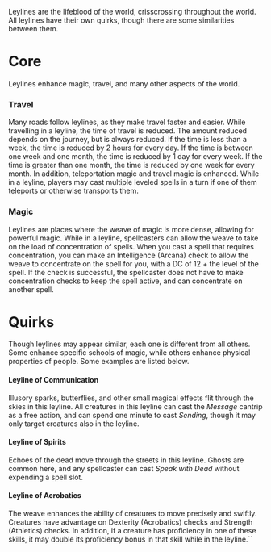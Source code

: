 Leylines are the lifeblood of the world, crisscrossing throughout the world. All leylines have their own quirks, though there are some similarities between them.
# Core
Leylines enhance magic, travel, and many other aspects of the world. 
### Travel
Many roads follow leylines, as they make travel faster and easier. While travelling in a leyline, the time of travel is reduced. The amount reduced depends on the journey, but is always reduced. If the time is less than a week, the time is reduced by 2 hours for every day. If the time is between one week and one month, the time is reduced by 1 day for every week. If the time is greater than one month, the time is reduced by one week for every month.
In addition, teleportation magic and travel magic is enhanced. While in a leyline, players may cast multiple leveled spells in a turn if one of them teleports or otherwise transports them.
### Magic
Leylines are places where the weave of magic is more dense, allowing for powerful magic. While in a leyline, spellcasters can allow the weave to take on the load of concentration of spells. When you cast a spell that requires concentration, you can make an Intelligence (Arcana) check to allow the weave to concentrate on the spell for you, with a DC of 12 + the level of the spell. If the check is successful, the spellcaster does not have to make concentration checks to keep the spell active, and can concentrate on another spell.
# Quirks
Though leylines may appear similar, each one is different from all others. Some enhance specific schools of magic, while others enhance physical properties of people. Some examples are listed below.
#### Leyline of Communication
Illusory sparks, butterflies, and other small magical effects flit through the skies in this leyline. All creatures in this leyline can cast the *Message* cantrip as a free action, and can spend one minute to cast *Sending*, though it may only target creatures also in the leyline.
#### Leyline of Spirits
Echoes of the dead move through the streets in this leyline. Ghosts are common here, and any spellcaster can cast *Speak with Dead* without expending a spell slot.
#### Leyline of Acrobatics
The weave enhances the ability of creatures to move precisely and swiftly. Creatures have advantage on Dexterity (Acrobatics) checks and Strength (Athletics) checks. In addition, if a creature has proficiency in one of these skills, it may double its proficiency bonus in that skill while in the leyline.``